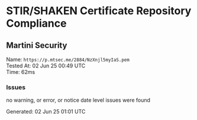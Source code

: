 # STIR/SHAKEN Certificate Repository Compliance

## Martini Security

Name: `https://p.mtsec.me/2884/NzXnjl5myIaS.pem`\
Tested At: 02 Jun 25 00:49 UTC\
Time: 62ms

### Issues

no warning, or error, or notice date level issues were found

Generated: 02 Jun 25 01:01 UTC